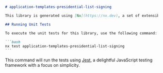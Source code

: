 ````markdown
# application-templates-presidential-list-signing

This library is generated using [Nx](https://nx.dev), a set of extensible development tools for monorepos.

## Running Unit Tests

To execute the unit tests for this library, use the following command:

```bash
nx test application-templates-presidential-list-signing
```
````

This command will run the tests using [Jest](https://jestjs.io), a delightful JavaScript testing framework with a focus on simplicity.

```

```

